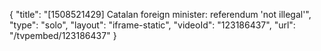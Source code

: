 {
    "title": "[1508521429] Catalan foreign minister: referendum 'not illegal'",
    "type": "solo",
    "layout": "iframe-static",
    "videoId": "123186437",
    "url": "\/tvpembed\/123186437"
}